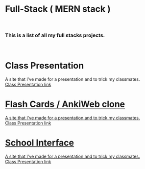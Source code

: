 ﻿# Full-Stack ( MERN stack )
 
<br><h3>This is a list of all my full stacks projects.</h3></br>

# Class Presentation

A site that I've made for a presentation and to trick my classmates.
<br><a href="https://github.com/ooo-dev-code/ClassPresentation"> Class Presentation link</br>

# Flash Cards / AnkiWeb clone

A site that I've made for a presentation and to trick my classmates.
<br><a href="https://github.com/ooo-dev-code/ClassPresentation"> Class Presentation link</br>

# School Interface

A site that I've made for a presentation and to trick my classmates.
<br><a href="https://github.com/ooo-dev-code/ClassPresentation"> Class Presentation link</br>




